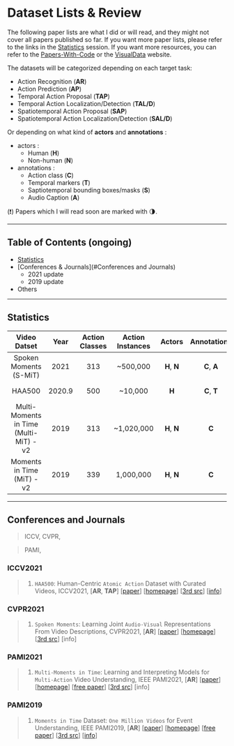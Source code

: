 # Dataset Lists & Review 

The following paper lists are what I did or will read, and they might not cover all papers published so far. If you want more paper lists, please refer to the links in the [Statistics](#Statistics) session. If you want more resources, you can refer to the [Papers-With-Code](https://paperswithcode.com/datasets?q=action&v=lst&o=match) or the [VisualData](https://visualdata.io/discovery) website. 

The datasets will be categorized depending on each target task: 

* Action Recognition (**AR**)
* Action Prediction (**AP**)
* Temporal Action Proposal (**TAP**)
* Temporal Action Localization/Detection (**TAL/D**)
* Spatiotemporal Action Proposal (**SAP**)
* Spatiotemporal Action Localization/Detection (**SAL/D**)



Or depending on what kind of **actors** and **annotations** :

- actors : 
  - Human (**H**)
  - Non-human (**N**)
- annotations : 
  - Action class (**C**)
  - Temporal markers (**T**)
  - Saptiotemporal bounding boxes/masks (**S**)
  - Audio Caption (**A**)



(:exclamation:) Papers which I will read soon are marked with  :last_quarter_moon:. 

---

## Table of Contents (ongoing)

* [Statistics](#Statistics) 
* [Conferences & Journals](#Conferences and Journals) 
  * 2021 update 
  * 2019 update
* Others 

---

## Statistics 

| Video Datset | Year | Action Classes | Action Instances | Actors | Annotations | Theme/Purpose |
|:-:           |:-:   |:-:|:-:|:-:|:-:|:-:           |
| Spoken Moments (S-MiT) | 2021 | 313 | ~500,000 | **H**, **N** | **C**, **A** | joint audio-visual |
| HAA500 | 2020.9 | 500 | ~10,000 | **H** | **C**, **T** | course-grained atomic actions |
| Multi-Moments in Time (Multi-MiT) - v2 | 2019 | 313 | ~1,020,000 | **H**, **N** | **C** | multi-label, extends MiT |
| Moments in Time (MiT) - v2 | 2019 | 339 | 1,000,000 | **H**, **N** | **C** | intra-class variation, web videos |



---

## Conferences and Journals 

>  ICCV, CVPR, 

> PAMI, 



### ICCV2021

> 1. ```HAA500```: Human-Centric ```Atomic Action``` Dataset with Curated Videos, ICCV2021, [**AR**, **TAP**] [[paper](https://openaccess.thecvf.com/content/ICCV2021/papers/Chung_HAA500_Human-Centric_Atomic_Action_Dataset_With_Curated_Videos_ICCV_2021_paper.pdf)] [[homepage](https://www.cse.ust.hk/haa/)] [[3rd src](https://paperswithcode.com/paper/haa500-human-centric-atomic-action-dataset)] [[info](https://paperswithcode.com/dataset/haa500)] 



### CVPR2021

> 1. ```Spoken Moments```: Learning Joint ```Audio-Visual``` Representations From Video Descriptions, CVPR2021, [**AR**] [[paper](https://openaccess.thecvf.com/content/CVPR2021/html/Monfort_Spoken_Moments_Learning_Joint_Audio-Visual_Representations_From_Video_Descriptions_CVPR_2021_paper.html)] [[homepage](http://moments.csail.mit.edu/)] [[3rd src](https://paperswithcode.com/paper/spoken-moments-learning-joint-audio-visual)] [info]



### PAMI2021

> 1. ```Multi-Moments in Time```: Learning and Interpreting Models for ```Multi-Action``` Video Understanding, IEEE PAMI2021, [**AR**] [[paper](https://ieeexplore.ieee.org/abstract/document/9609554?casa_token=O24AhVQ-h_wAAAAA:62O8a9r2QMVDR3jbuWznk15jJFaojjDfXQEa1QuqzZyuaaEVSg_rqnjjh9tUe5zwWn3a1LtssVA)] [[homepage](http://moments.csail.mit.edu/)] [[free paper](https://arxiv.org/pdf/1911.00232.pdf)] [[3rd src](https://paperswithcode.com/paper/multi-moments-in-time-learning-and)] [info]



### PAMI2019

> 1. ```Moments in Time``` Dataset: ```One Million Videos``` for Event Understanding, IEEE PAMI2019, [**AR**] [[paper](https://ieeexplore.ieee.org/abstract/document/8651343?casa_token=WH9EuHBydqAAAAAA:MZvy3WTceUuqx6kSltyqpcako4J8w8Ih_vLg4DsUCSBJ4Wsy07ZWK3jt-GLwpDRAxLd2G1eFtXE)] [[homepage](http://moments.csail.mit.edu/)] [[free paper](http://moments.csail.mit.edu/TPAMI.2019.2901464.pdf)] [[3rd src](https://paperswithcode.com/paper/moments-in-time-dataset-one-million-videos)] [[info](https://paperswithcode.com/dataset/moments-in-time)] 

